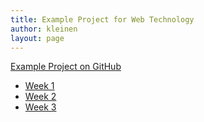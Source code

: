 ```yaml
---
title: Example Project for Web Technology
author: kleinen
layout: page
---
```


[Example Project on GitHub](https://github.com/media-programming-rails/example-app)

* [Week 1](week-1)
* [Week 2](week-2)
* [Week 3](week-3)
